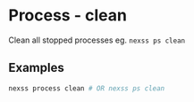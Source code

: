 # Process - clean

Clean all stopped processes eg. `nexss ps clean`

## Examples

```sh
nexss process clean # OR nexss ps clean
```
